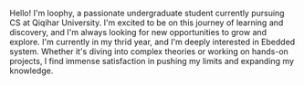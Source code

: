 Hello! I'm loophy, a passionate undergraduate student currently pursuing CS at Qiqihar University. I'm excited to be on this journey of learning and discovery, and I'm always looking for new opportunities to grow and explore.
I'm currently in my thrid year, and I'm deeply interested in Ebedded system. Whether it's diving into complex theories or working on hands-on projects, I find immense satisfaction in pushing my limits and expanding my knowledge.

